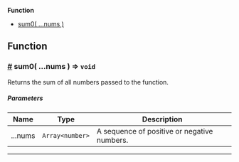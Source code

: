 **Function**

- [sum0( ...nums )](#sum0)

## Function

### <a id="sum0" href="#sum0">#</a> sum0( ...nums ) ⇒ `void`

Returns the sum of all numbers passed to the function.

##### Parameters

| Name    | Type            | Description                                 |
| ------- | --------------- | ------------------------------------------- |
| ...nums | `Array<number>` | A sequence of positive or negative numbers. |

---
